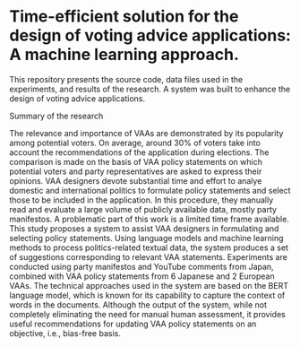# Time-efficient solution for the design of voting advice applications: A machine learning approach.

This repository presents the source code, data files used in the experiments, and results of the research. A system was built to enhance the design of voting advice applications.

Summary of the research

The relevance and importance of VAAs are demonstrated by its popularity among potential voters. On average, around 30% of voters take into account the recommendations of the application during elections. 
The comparison is made on the basis of VAA policy statements on which potential voters and party representatives are asked to express their opinions. VAA designers devote substantial time and effort to analye domestic and international politics to formulate policy statements and select those to be included in the application. 
In this procedure, they manually read and evaluate a large volume of publicly available data, mostly party manifestos. A problematic part of this work is a limited time frame available. This study proposes a system to assist VAA designers in formulating and selecting policy statements. 
Using language models and machine learning methods to process politics-related textual data, the system produces a set of suggestions corresponding to relevant VAA statements. Experiments are conducted using party manifestos and YouTube comments from Japan, combined with VAA policy statements from 6 Japanese and 2 European VAAs. 
The technical approaches used in the system are based on the BERT language model, which is known for its capability to capture the context of words in the documents. 
Although the output of the system, while not completely eliminating the need for manual human assessment, it provides useful recommendations for updating VAA policy statements on an objective, i.e., bias-free basis.
